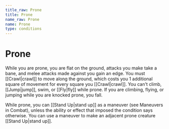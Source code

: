 ```yaml
---
title_raw: Prone
title: Prone
name_raw: Prone
name: Prone
type: conditions
---
```


# Prone

While you are prone, you are flat on the ground, attacks you make take a bane, and melee attacks made against you gain an edge. You must [[Crawl|crawl]] to move along the ground, which costs you 1 additional square of movement for every square you [[Crawl|crawl]]. You can't climb, [[Jump|jump]], swim, or [[Fly|fly]] while prone. If you are climbing, flying, or jumping while you are knocked prone, you fall.

While prone, you can [[Stand Up|stand up]] as a maneuver (see Maneuvers in Combat), unless the ability or effect that imposed the condition says otherwise. You can use a maneuver to make an adjacent prone creature [[Stand Up|stand up]].
